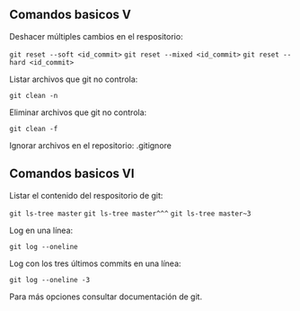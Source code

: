   ## Comandos basicos V
 
   Deshacer múltiples cambios en el respositorio:
  
  `git reset --soft <id_commit>`
  `git reset --mixed <id_commit>`
  `git reset --hard <id_commit>`
  
  Listar archivos que git no controla:
  
  `git clean -n`
  
  Eliminar archivos que git no controla:
  
  `git clean -f`
  
  Ignorar archivos en el repositorio: .gitignore
  ## Comandos basicos VI
 
   Listar el contenido del respositorio de git:
  
  `git ls-tree master`
  `git ls-tree master^^^`
  `git ls-tree master~3`
  
  Log en una línea:
  
  `git log --oneline`
  
  Log con los tres últimos commits en una línea:
  
  `git log --oneline -3`
  
  Para más opciones consultar documentación de git.

  
